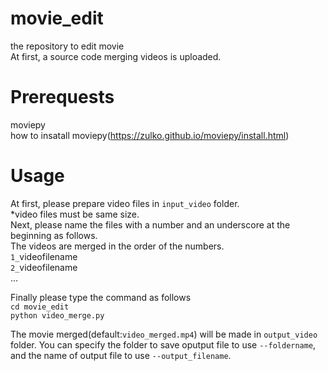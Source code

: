 # movie_edit
the repository to edit movie  
At first, a source code merging videos is uploaded.

# Prerequests
moviepy  
how to insatall moviepy(https://zulko.github.io/moviepy/install.html)

# Usage
At first, please prepare video files in `input_video` folder.  
*video files must be same size.  
Next, please name the files with a number and an underscore at the beginning as follows.  
The videos are merged in the order of the numbers.  
`1_`videofilename  
`2_`videofilename  
...


Finally please type the command as follows  
`cd movie_edit`  
`python video_merge.py`  

The movie merged(default:`video_merged.mp4`) will be made in `output_video` folder. 
You can specify the folder to save oputput file to use `--foldername`, and the name of output file to use `--output_filename`.
